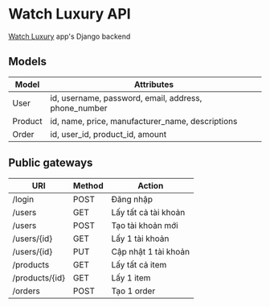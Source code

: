 # Watch Luxury API

[Watch Luxury](https://github.com/TaPDuy/watch-luxury) app's Django backend

## Models

|Model  |Attributes                                             |
|-------|-------------------------------------------------------|
|User   |id, username, password, email, address, phone_number   |
|Product|id, name, price, manufacturer_name, descriptions       |
|Order  |id, user_id, product_id, amount                        |

## Public gateways

|URI            |Method |Action              |
|---------------|-------|--------------------|
|/login         |POST   |Đăng nhập           |
|/users         |GET    |Lấy tất cả tài khoản|
|/users         |POST   |Tạo tài khoản mới   |
|/users/{id}    |GET    |Lấy 1 tài khoản     |
|/users/{id}    |PUT    |Cập nhật 1 tài khoản|
|/products      |GET    |Lấy tất cả item     |
|/products/{id} |GET    |Lấy 1 item          |
|/orders        |POST   |Tạo 1 order         |
